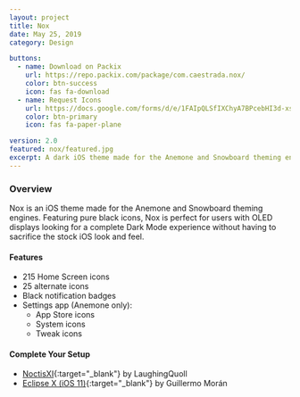 ```yaml
---
layout: project
title: Nox
date: May 25, 2019
category: Design

buttons:
  - name: Download on Packix
    url: https://repo.packix.com/package/com.caestrada.nox/
    color: btn-success
    icon: fas fa-download
  - name: Request Icons
    url: https://docs.google.com/forms/d/e/1FAIpQLSfIXChyA7BPcebHI3d-xsoy82Kc4smC8Yym3-hqiRHj-wdnAw/viewform
    color: btn-primary
    icon: fas fa-paper-plane

version: 2.0
featured: nox/featured.jpg
excerpt: A dark iOS theme made for the Anemone and Snowboard theming engines, featuring over 300 icons.
---
```


### Overview

Nox is an iOS theme made for the Anemone and Snowboard theming engines. Featuring pure black icons, Nox is perfect for users with OLED displays looking for a complete Dark Mode experience without having to sacrifice the stock iOS look and feel.

#### Features
- 215 Home Screen icons
- 25 alternate icons
- Black notification badges
- Settings app (Anemone only):
	- App Store icons
	- System icons
	- Tweak icons

#### Complete Your Setup
- [NoctisXI](https://repo.packix.com/package/com.laughingquoll.noctisxi/){:target="_blank"} by LaughingQuoll
- [Eclipse X (iOS 11)](https://repo.packix.com/package/com.laughingquoll.noctisxi/){:target="_blank"} by Guillermo Morán